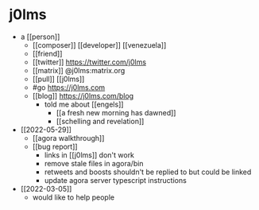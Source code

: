 # j0lms
- a [[person]]
	- [[composer]] [[developer]] [[venezuela]]
	- [[friend]]
	- [[twitter]] https://twitter.com/j0lms
	- [[matrix]] @j0lms:matrix.org
	- [[pull]] [[j0lms]]
	- #go https://j0lms.com
  - [[blog]] https://j0lms.com/blog
	- told me about [[engels]]
		- [[a fresh new morning has dawned]]
		- [[schelling and revelation]]
- [[2022-05-29]]
  - [[agora walkthrough]]
  - [[bug report]]
    - links in [[j0lms]] don't work
    - remove stale files in agora/bin
    - retweets and boosts shouldn't be replied to but could be linked
    - update agora server typescript instructions
- [[2022-03-05]]
	- would like to help people
